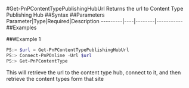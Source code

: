 #Get-PnPContentTypePublishingHubUrl
Returns the url to Content Type Publishing Hub
##Syntax
##Parameters
Parameter|Type|Required|Description
---------|----|--------|-----------
##Examples

###Example 1
```powershell
PS:> $url = Get-PnPContentTypePublishingHubUrl
PS:> Connect-PnPOnline -Url $url
PS:> Get-PnPContentType

```
This will retrieve the url to the content type hub, connect to it, and then retrieve the content types form that site
